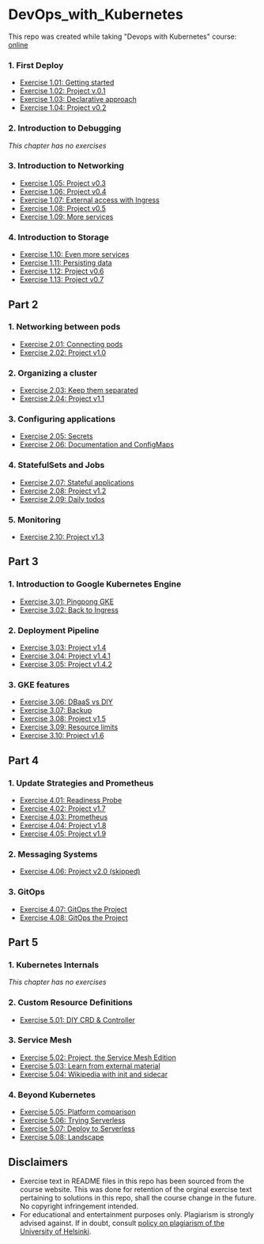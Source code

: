 # DevOps_with_Kubernetes

This repo was created while taking "Devops with Kubernetes" course: [online](https://devopswithkubernetes.com/) 
### 1. First Deploy

- [Exercise 1.01: Getting started](https://github.com/VikSil/DevOps_with_Kubernetes/tree/trunk/Part1/Exercise_1.01)
- [Exercise 1.02: Project v.0.1](https://github.com/VikSil/DevOps_with_Kubernetes/tree/trunk/Part1/Exercise_1.02)
- [Exercise 1.03: Declarative approach](https://github.com/VikSil/DevOps_with_Kubernetes/tree/trunk/Part1/Exercise_1.03)
- [Exercise 1.04: Project v0.2](https://github.com/VikSil/DevOps_with_Kubernetes/tree/trunk/Part1/Exercise_1.04)

### 2. Introduction to Debugging

*This chapter has no exercises*

### 3. Introduction to Networking

- [Exercise 1.05: Project v0.3](https://github.com/VikSil/DevOps_with_Kubernetes/tree/trunk/Part1/Exercise_1.05)
- [Exercise 1.06: Project v0.4](https://github.com/VikSil/DevOps_with_Kubernetes/tree/trunk/Part1/Exercise_1.06)
- [Exercise 1.07: External access with Ingress](https://github.com/VikSil/DevOps_with_Kubernetes/tree/trunk/Part1/Exercise_1.07)
- [Exercise 1.08: Project v0.5](https://github.com/VikSil/DevOps_with_Kubernetes/tree/trunk/Part1/Exercise_1.08)
- [Exercise 1.09: More services](https://github.com/VikSil/DevOps_with_Kubernetes/tree/trunk/Part1/Exercise_1.09)

### 4. Introduction to Storage

- [Exercise 1.10: Even more services](https://github.com/VikSil/DevOps_with_Kubernetes/tree/trunk/Part1/Exercise_1.10)
- [Exercise 1.11: Persisting data](https://github.com/VikSil/DevOps_with_Kubernetes/tree/trunk/Part1/Exercise_1.11)
- [Exercise 1.12: Project v0.6](https://github.com/VikSil/DevOps_with_Kubernetes/tree/trunk/Part1/Exercise_1.12)
- [Exercise 1.13: Project v0.7](https://github.com/VikSil/DevOps_with_Kubernetes/tree/trunk/Part1/Exercise_1.13)


## Part 2

### 1. Networking between pods

- [Exercise 2.01: Connecting pods](https://github.com/VikSil/DevOps_with_Kubernetes/tree/trunk/Part2/Exercise_2.01)
- [Exercise 2.02: Project v1.0](https://github.com/VikSil/DevOps_with_Kubernetes/tree/trunk/Part2/Exercise_2.02)

### 2. Organizing a cluster

- [Exercise 2.03: Keep them separated](https://github.com/VikSil/DevOps_with_Kubernetes/tree/trunk/Part2/Exercise_2.03)
- [Exercise 2.04: Project v1.1](https://github.com/VikSil/DevOps_with_Kubernetes/tree/trunk/Part2/Exercise_2.04)

### 3. Configuring applications

- [Exercise 2.05: Secrets](https://github.com/VikSil/DevOps_with_Kubernetes/tree/trunk/Part2/Exercise_2.05)
- [Exercise 2.06: Documentation and ConfigMaps](https://github.com/VikSil/DevOps_with_Kubernetes/tree/trunk/Part2/Exercise_2.06)

### 4. StatefulSets and Jobs

- [Exercise 2.07: Stateful applications](https://github.com/VikSil/DevOps_with_Kubernetes/tree/trunk/Part2/Exercise_2.07)
- [Exercise 2.08: Project v1.2](https://github.com/VikSil/DevOps_with_Kubernetes/tree/trunk/Part2/Exercise_2.08)
- [Exercise 2.09: Daily todos](https://github.com/VikSil/DevOps_with_Kubernetes/tree/trunk/Part2/Exercise_2.09)

### 5. Monitoring

- [Exercise 2.10: Project v1.3](https://github.com/VikSil/DevOps_with_Kubernetes/tree/trunk/Part2/Exercise_2.10)


## Part 3

### 1. Introduction to Google Kubernetes Engine

- [Exercise 3.01: Pingpong GKE](https://github.com/VikSil/DevOps_with_Kubernetes/tree/trunk/Part3/Exercise_3.01)
- [Exercise 3.02: Back to Ingress](https://github.com/VikSil/DevOps_with_Kubernetes/tree/trunk/Part3/Exercise_3.02)

### 2. Deployment Pipeline

- [Exercise 3.03: Project v1.4](https://github.com/VikSil/DevOps_with_Kubernetes/tree/trunk/Part3/Exercise_3.03)
- [Exercise 3.04: Project v1.4.1](https://github.com/VikSil/DevOps_with_Kubernetes/tree/trunk/Part3/Exercise_3.04)
- [Exercise 3.05: Project v1.4.2](https://github.com/VikSil/DevOps_with_Kubernetes/tree/trunk/Part3/Exercise_3.05)

### 3. GKE features

- [Exercise 3.06: DBaaS vs DIY](https://github.com/VikSil/DevOps_with_Kubernetes/tree/trunk/Part3/Exercise_3.06)
- [Exercise 3.07: Backup](https://github.com/VikSil/DevOps_with_Kubernetes/tree/trunk/Part3/Exercise_3.07)
- [Exercise 3.08: Project v1.5](https://github.com/VikSil/DevOps_with_Kubernetes/tree/trunk/Part3/Exercise_3.08)
- [Exercise 3.09: Resource limits](https://github.com/VikSil/DevOps_with_Kubernetes/tree/trunk/Part3/Exercise_3.09)
- [Exercise 3.10: Project v1.6](https://github.com/VikSil/DevOps_with_Kubernetes/tree/trunk/Part3/Exercise_3.10)

## Part 4

### 1. Update Strategies and Prometheus

- [Exercise 4.01: Readiness Probe](https://github.com/VikSil/DevOps_with_Kubernetes/tree/trunk/Part4/Exercise_4.01)
- [Exercise 4.02: Project v1.7](https://github.com/VikSil/DevOps_with_Kubernetes/tree/trunk/Part4/Exercise_4.02)
- [Exercise 4.03: Prometheus](https://github.com/VikSil/DevOps_with_Kubernetes/tree/trunk/Part4/Exercise_4.03)
- [Exercise 4.04: Project v1.8](https://github.com/VikSil/DevOps_with_Kubernetes/tree/trunk/Part4/Exercise_4.04)
- [Exercise 4.05: Project v1.9](https://github.com/VikSil/DevOps_with_Kubernetes/tree/trunk/Part4/Exercise_4.05)

### 2. Messaging Systems

- [Exercise 4.06: Project v2.0 (skipped)](https://github.com/VikSil/DevOps_with_Kubernetes/tree/trunk/Part4/Exercise_4.06)

### 3. GitOps

- [Exercise 4.07: GitOps the Project](https://github.com/VikSil/DevOps_with_Kubernetes/tree/trunk/Part4/Exercise_4.07)
- [Exercise 4.08: GitOps the Project](https://github.com/VikSil/DevOps_with_Kubernetes/tree/trunk/Part4/Exercise_4.08)


## Part 5

### 1. Kubernetes Internals

*This chapter has no exercises*

### 2. Custom Resource Definitions

- [Exercise 5.01: DIY CRD & Controller](https://github.com/VikSil/DevOps_with_Kubernetes/tree/trunk/Part5/Exercise_5.01)

### 3. Service Mesh

- [Exercise 5.02: Project, the Service Mesh Edition](https://github.com/VikSil/DevOps_with_Kubernetes/tree/trunk/Part5/Exercise_5.02)
- [Exercise 5.03: Learn from external material](https://github.com/VikSil/DevOps_with_Kubernetes/tree/trunk/Part5/Exercise_5.03)
- [Exercise 5.04: Wikipedia with init and sidecar](https://github.com/VikSil/DevOps_with_Kubernetes/tree/trunk/Part5/Exercise_5.04)

### 4. Beyond Kubernetes

- [Exercise 5.05: Platform comparison](https://github.com/VikSil/DevOps_with_Kubernetes/tree/trunk/Part5/Exercise_5.05)
- [Exercise 5.06: Trying Serverless](https://github.com/VikSil/DevOps_with_Kubernetes/tree/trunk/Part5/Exercise_5.06)
- [Exercise 5.07: Deploy to Serverless](https://github.com/VikSil/DevOps_with_Kubernetes/tree/trunk/Part5/Exercise_5.07)
- [Exercise 5.08: Landscape](https://github.com/VikSil/DevOps_with_Kubernetes/tree/trunk/Part5/Exercise_5.08)

## Disclaimers

* Exercise text in README files in this repo has been sourced from the course website. This was done for retention of the orginal exercise text pertaining to solutions in this repo, shall the course change in the future. No copyright infringement intended.
* For educational and entertainment purposes only. Plagiarism is strongly advised against. If in doubt, consult [policy on plagiarism of the University of Helsinki](https://studies.helsinki.fi/instructions/article/what-cheating-and-plagiarism).
